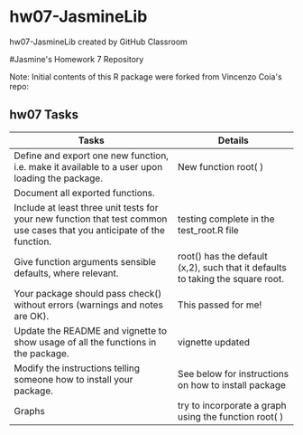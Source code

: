 # hw07-JasmineLib
hw07-JasmineLib created by GitHub Classroom


#Jasmine's Homework 7 Repository

Note: Initial contents of this R package were forked from Vincenzo Coia's repo: 


hw07 Tasks
----------------------------------------------------


Tasks                       |           Details   |        
|----------------------------| -----------------------|
Define and export one new function, i.e. make it available to a user upon loading the package.  | New function root( )  |   
Document all exported functions.         |   |   
Include at least three unit tests for your new function that test common use cases that you anticipate of the function.  | testing complete in the test_root.R file |   
Give function arguments sensible defaults, where relevant.    |  root() has the default (x,2), such that it defaults to taking the square root. |   
Your package should pass check() without errors (warnings and notes are OK).  |  This passed for me! |   
Update the README and vignette to show usage of all the functions in the package.           | vignette updated  |   
Modify the instructions telling someone how to install your package.       |      See below for instructions on how to install package         |           
Graphs |    try to incorporate a graph using the function root( )     |

 

 
 

